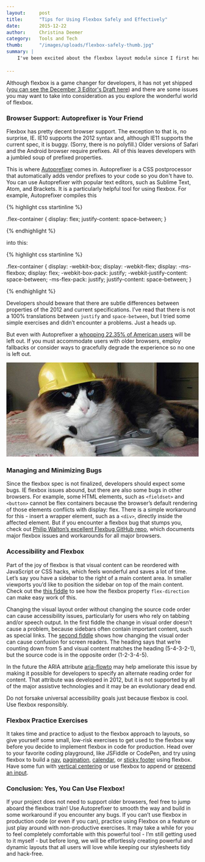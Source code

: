 ```yaml
---
layout:     post
title:      "Tips for Using Flexbox Safely and Effectively"
date:       2015-12-22
author:     Christina Deemer
category:   Tools and Tech
thumb:      "/images/uploads/flexbox-safely-thumb.jpg"
summary: |
    I've been excited about the flexbox layout module since I first heard about it over the summer.  Flexbox's simple yet powerful properties make some onerous styling tasks, such as vertical centering, a cinch. No more workarounds or hacks involving line-height, negative margins, or display: table-cell.  And since flexbox is designed to tackle today's modern, responsive layouts, perhaps your days of using floats for layout purposes are numbered.

---
```


Although flexbox is a game changer for developers, it has not yet shipped ([you can see the December 3 Editor's Draft here](https://drafts.csswg.org/css-flexbox/)) and there are some issues you may want to take into consideration as you explore the wonderful world of flexbox.

### Browser Support: Autoprefixer is Your Friend

Flexbox has pretty decent browser support.  The exception to that is, no surprise, IE.  IE10 supports the 2012 syntax and, although IE11 supports the current spec, it is buggy. (Sorry, there is no polyfill.)  Older versions of Safari and the Android browser require prefixes.  All of this leaves developers with a jumbled soup of prefixed properties.

This is where [Autoprefixer](https://github.com/postcss/autoprefixer) comes in.  Autoprefixer is a CSS postprocessor that automatically adds vendor prefixes to your code so you don't have to. You can use Autoprefixer with popular text editors, such as Sublime Text, Atom, and Brackets. It is a particularly helpful tool for using flexbox.  For example, Autoprefixer compiles this


{% highlight css startinline %}

.flex-container {
    display: flex;
    justify-content: space-between;
}

{% endhighlight %}

into this:

{% highlight css startinline %}

.flex-container {
    display: -webkit-box;
    display: -webkit-flex;
    display: -ms-flexbox;
    display: flex;
    -webkit-box-pack: justify;
    -webkit-justify-content: space-between;
    -ms-flex-pack: justify;
    justify-content: space-between;
}

{% endhighlight %}

Developers should beware that there are subtle differences between properties of the 2012 and current specifications.  I’ve read that there is not a 100% translations between `justify` and `space-between`, but I tried some simple exercises and didn’t encounter a problems.  Just a heads up.  

But even with Autoprefixer a [whopping 22.35% of American users](http://caniuse.com/#search=flex) will be left out. If you must accommodate users with older browsers, employ fallbacks or consider ways to gracefully degrade the experience so no one is left out.

![It's not safe to go alone. Take this construction cat to help you with flexbox!](/images/uploads/flexbox-safely.jpg)

### Managing and Minimizing Bugs

Since the flexbox spec is not finalized, developers should expect some bugs.  IE flexbox issues abound, but there are also some bugs in other browsers.  For example, some HTML elements, such as `<fieldset>` and `<button>` cannot be flex containers because the browser’s default rendering of those elements conflicts with display: flex.  There is a simple workaround for this - insert a wrapper element, such as a `<div>`, directly inside the affected element.  But if you encounter a flexbox bug that stumps you, check out [Philip Walton’s excellent Flexbug GitHub repo](https://github.com/philipwalton/flexbugs), which documents major flexbox issues and workarounds for all major browsers.

### Accessibility and Flexbox

Part of the joy of flexbox is that visual content can be reordered with JavaScript or CSS hacks, which feels wonderful and saves a lot of time.  Let’s say you have a sidebar to the right of a main content area.  In smaller viewports you’d like to position the sidebar on top of the main content.  Check out the [this fiddle](https://jsfiddle.net/cahdeemer/kc9rh38u/) to see how the flexbox property `flex-direction` can make easy work of this.   

Changing the visual layout order without changing the source code order can cause accessibility issues, particularly for users who rely on tabbing and/or speech output.  In the first fiddle the change in visual order doesn’t cause a problem, because sidebars often contain important content, such as special links.  The [second fiddle](https://jsfiddle.net/cahdeemer/0tgaw9fs/) shows how changing the visual order can cause confusion for screen readers.  The heading says that we’re counting down from 5 and visual content matches the heading (5-4-3-2-1), but the source code is in the opposite order (1-2-3-4-5). 

In the future the ARIA attribute [aria-flowto](http://www.w3.org/TR/wai-aria/states_and_properties#aria-flowto) may help ameliorate this issue by making it possible for developers to specify an alternate reading order for content. That attribute was developed in 2012, but it is not supported by all of the major assistive technologies and it may be an evolutionary dead end.

Do not forsake universal accessibility goals just because flexbox is cool.  Use flexbox responsibly.

### Flexbox Practice Exercises 

It takes time and practice to adjust to the flexbox approach to layouts, so give yourself some small, low-risk exercises to get used to the flexbox way before you decide to implement flexbox in code for production.  Head over to your favorite coding playground, like JSFiddle or CodePen, and try using flexbox to build a [nav](http://codepen.io/oknoblich/pen/klnjw), [pagination](http://codepen.io/iamjustaman/pen/YPLPNR), [calendar](http://codepen.io/LandonSchropp/pen/GJWGrO), or [sticky footer](https://philipwalton.github.io/solved-by-flexbox/demos/sticky-footer/) using flexbox.  Have some fun with [vertical centering](https://jsfiddle.net/cahdeemer/ontbcwh4/embedded/result/) or use flexbox to append or [prepend an input](http://codepen.io/benoitg/pen/EuGmv).  

### Conclusion: Yes, You Can Use Flexbox!

If your project does not need to support older browsers, feel free to jump aboard the flexbox train! Use Autoprefixer to smooth the way and build in some workaround if you encounter any bugs. If you can’t use flexbox in production code (or even if you can), practice using Flexbox on a feature or just play around with non-productive exercises.  It may take a while for you to feel completely comfortable with this powerful tool - I’m still getting used to it myself - but before long, we will be effortlessly creating powerful and dynamic layouts  that all users will love while keeping our stylesheets tidy and hack-free.